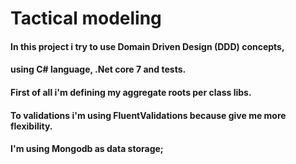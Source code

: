 # Tactical modeling

#### In this project i try to use Domain Driven Design (DDD) concepts,

#### using C# language, .Net core 7 and tests.

#### First of all i'm defining my aggregate roots per class libs.

#### To validations i'm using FluentValidations because give me more flexibility.

#### I'm using Mongodb as data storage;
